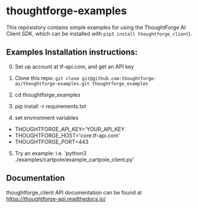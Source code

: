 # thoughtforge-examples
This reposistory contains simple examples for using the ThoughtForge AI Client SDK, which can be installed with `pip3 install thoughtforge_client`).

## Examples Installation instructions:

0. Set up account at tf-api.com, and get an API key

1. Clone this repo: `git clone git@github.com:thoughtforge-ai/thoughtforge-examples.git thoughtforge_examples`

2. cd thoughtforge_examples

3. pip install -r requirements.txt

4. set environment variables
- THOUGHTFORGE_API_KEY='YOUR_API_KEY
- THOUGHTFORGE_HOST='core.tf-api.com'
- THOUGHTFORGE_PORT=443


5. Try an example:
i.e. 'python3 ./examples/cartpole/example_cartpole_client.py'

## Documentation


thoughtforge_client API documentation can be found at https://thoughtforge-api.readthedocs.io/
